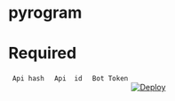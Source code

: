 # pyrogram


<h1> Required </h1>
<code> 𝙰𝚙𝚒 𝚑𝚊𝚜𝚑 </code>
<code> 𝙰𝚙𝚒  𝚒𝚍 </code>
<code> 𝙱𝚘𝚝 𝚃𝚘𝚔𝚎𝚗 </code>

 <center>
<a href="https://heroku.com/deploy?template=https://github.com/Sivatheking/pyrogram">
 <img src="https://www.herokucdn.com/deploy/button.svg" alt="Deploy"></a> 
 </center>
